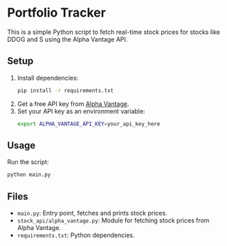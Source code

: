 # Portfolio Tracker

This is a simple Python script to fetch real-time stock prices for stocks like DDOG and S using the Alpha Vantage API.

## Setup

1. Install dependencies:
   ```sh
   pip install -r requirements.txt
   ```
2. Get a free API key from [Alpha Vantage](https://www.alphavantage.co/support/#api-key).
3. Set your API key as an environment variable:
   ```sh
   export ALPHA_VANTAGE_API_KEY=your_api_key_here
   ```

## Usage

Run the script:
```sh
python main.py
```

## Files
- `main.py`: Entry point, fetches and prints stock prices.
- `stock_api/alpha_vantage.py`: Module for fetching stock prices from Alpha Vantage.
- `requirements.txt`: Python dependencies.
